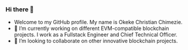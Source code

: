 ### Hi there 👋

- Welcome to my GitHub profile. My name is Okeke Christian Chimezie.
- 🔭 I’m currently working on different EVM-compatible blockchain projects. I work as a Fullstack Engineer and Chief Technical Officer.
- 👯 I’m looking to collaborate on other innovative blockchain projects.






